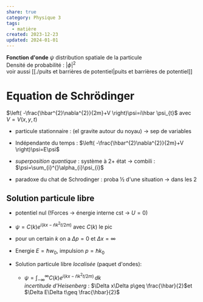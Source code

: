 ```yaml
---  
share: true  
category: Physique 3  
tags:  
  - matière  
created: 2023-12-23  
updated: 2024-01-01  
---  
```

  
**Fonction d'onde** $\psi$ distribution spatiale de la particule  
Densité de probabilité : $|\phi|^{2}$  
voir aussi [[./puits et barrières de potentiel|puits et barrières de potentiel]]  
# Equation de Schrödinger  
$\left( -\frac{\hbar^{2}\nabla^{2}}{2m}+V  \right)\psi=i\hbar \psi_{t}$ avec $V=V(x,y,t)$  
  
- particule stationnaire : (el gravite autour du noyau) → sep de variables  
  
- Indépendante du temps : $\left( -\frac{\hbar^{2}\nabla^{2}}{2m}+V  \right)\psi=E\psi$  
  
  
- *superposition quantique* : système à 2+ état → combili : $\psi=\sum_{i}^{}\alpha_{i}\psi_{i}$  
  
- paradoxe du chat de Schrodinger : proba ½ d'une situation → dans les 2  
## Solution particule libre  
  
- potentiel nul (!Forces → énergie interne cst → $U=0$)  
  
- $\psi=C(k)e^{i(kx-\bar{n}k^{2}t/2m)}$ avec $C(k)$ le pic   
  
- pour un certain $k$ on a $\Delta p=0$ et $\Delta x=\infty$  
  
- Energie $E=\hbar w_{0}$, impulsion $p=\hbar k_{0}$  
  
- Solution particule libre *localisée* (paquet d'ondes):  
	- $\psi=\int_{-\infty}^{\infty} C(k)e^{i(kx-\bar{n}k^{2}t/2m)} \, dk$  
*incertitude d'Heisenberg* : $\Delta x\Delta p\geq \frac{\hbar}{2}$et $\Delta E\Delta t\geq \frac{\hbar}{2}$  
  
  
